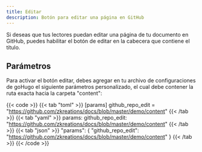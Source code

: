 ```yaml
---
title: Editar
description: Botón para editar una página en GitHub
---
```


Si deseas que tus lectores puedan editar una página de tu documento en GitHub, puedes habilitar el botón de editar en la cabecera que contiene el título.

## Parámetros

Para activar el botón editar, debes agregar en tu archivo de configuraciones de goHugo el siguiente parámetros personalizado, el cual debe contener la ruta exacta hacia la carpeta "content":

{{< code >}}
{{< tab "toml" >}}
[params]
  github_repo_edit = "https://github.com/zkreations/docs/blob/master/demo/content"
{{< /tab >}}
{{< tab "yaml" >}}
params:
  github_repo_edit: "https://github.com/zkreations/docs/blob/master/demo/content"
{{< /tab >}}
{{< tab "json" >}}
"params": {
  "github_repo_edit": "https://github.com/zkreations/docs/blob/master/demo/content"
}
{{< /tab >}}
{{< /code >}}